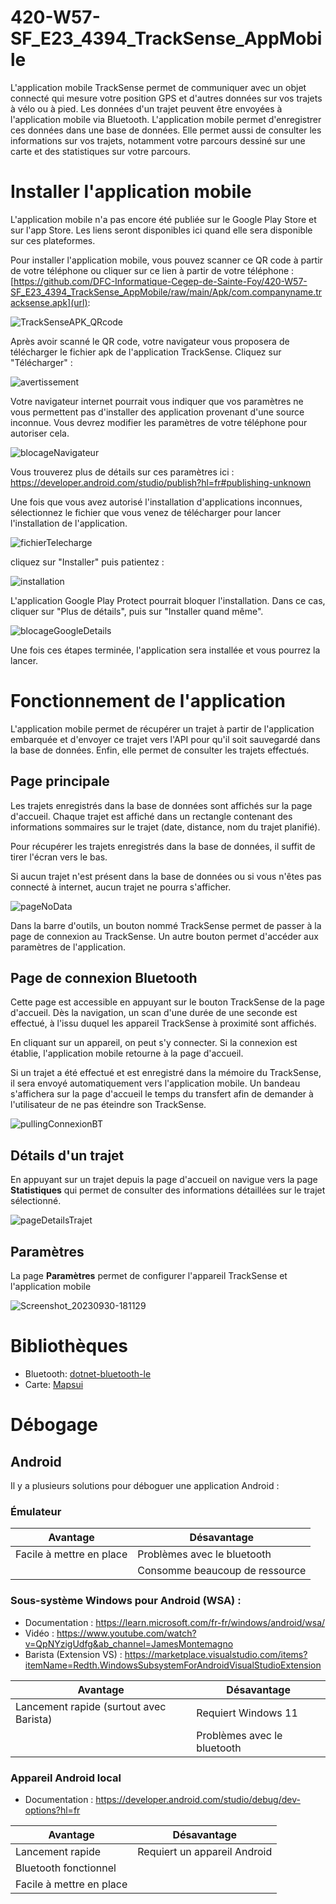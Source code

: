 # 420-W57-SF_E23_4394_TrackSense_AppMobile
L'application mobile TrackSense permet de communiquer avec un objet connecté qui mesure votre position GPS et d'autres données sur vos trajets à vélo ou à pied. Les données d'un trajet peuvent être envoyées à l'application mobile via Bluetooth. L'application mobile permet d'enregistrer ces données dans une base de données. Elle permet aussi de consulter les informations sur vos trajets, notamment votre parcours dessiné sur une carte et des statistiques sur votre parcours.

# Installer l'application mobile

L'application mobile n'a pas encore été publiée sur le Google Play Store et sur l'app Store. Les liens seront disponibles ici quand elle sera disponible sur ces plateformes.

Pour installer l'application mobile, vous pouvez scanner ce QR code à partir de votre téléphone ou cliquer sur ce lien à partir de votre téléphone : [https://github.com/DFC-Informatique-Cegep-de-Sainte-Foy/420-W57-SF_E23_4394_TrackSense_AppMobile/raw/main/Apk/com.companyname.tracksense.apk](url):

![TrackSenseAPK_QRcode](./Documentation/images/TrackSenseAPK_QRcode.png)

Après avoir scanné le QR code, votre navigateur vous proposera de télécharger le fichier apk de l'application TrackSense. Cliquez sur "Télécharger" :

![avertissement](./Documentation/images/avertissement.jpg)

Votre navigateur internet pourrait vous indiquer que vos paramètres ne vous permettent pas d'installer des application provenant d'une source inconnue. Vous devrez modifier les paramètres de votre téléphone pour autoriser cela.

![blocageNavigateur](./Documentation/images/blocageNavigateur.jpg)

Vous trouverez plus de détails sur ces paramètres ici : https://developer.android.com/studio/publish?hl=fr#publishing-unknown

Une fois que vous avez autorisé l'installation d'applications inconnues, sélectionnez le fichier que vous venez de télécharger pour lancer l'installation de l'application.

![fichierTelecharge](./Documentation/images/fichierTelecharge.jpg)


cliquez sur "Installer" puis patientez :

![installation](./Documentation/images/installation.jpg)

L'application Google Play Protect pourrait bloquer l'installation. Dans ce cas, cliquer sur "Plus de détails", puis sur "Installer quand même".

![blocageGoogleDetails](./Documentation/images/blocageGoogleDetails.jpg)

Une fois ces étapes terminée, l'application sera installée et vous pourrez la lancer.

# Fonctionnement de l'application
L'application mobile permet de récupérer un trajet à partir de l'application embarquée et d'envoyer ce trajet vers l'API pour qu'il soit sauvegardé dans la base de données. Enfin, elle permet de consulter les trajets effectués.

## Page principale
Les trajets enregistrés dans la base de données sont affichés sur la page d'accueil. Chaque trajet est affiché dans un rectangle contenant des informations sommaires sur le trajet (date, distance, nom du trajet planifié).

Pour récupérer les trajets enregistrés dans la base de données, il suffit de tirer l'écran vers le bas.

Si aucun trajet n'est présent dans la base de données ou si vous n'êtes pas connecté à internet, aucun trajet ne pourra s'afficher.

![pageNoData](https://github.com/DFC-Informatique-Cegep-de-Sainte-Foy/420-W57-SF_E23_4394_TrackSense_AppMobile/assets/97980855/6f537e51-ce7b-48ac-888c-ecffccb31b45)


Dans la barre d'outils, un bouton nommé TrackSense permet de passer à la page de connexion au TrackSense. Un autre bouton permet d'accéder aux paramètres de l'application.

## Page de connexion Bluetooth
Cette page est accessible en appuyant sur le bouton TrackSense de la page d'accueil. Dès la navigation, un scan d'une durée de une seconde est effectué, à l'issu duquel les appareil TrackSense à proximité sont affichés.

En cliquant sur un appareil, on peut s'y connecter. Si la connexion est établie, l'application mobile retourne à la page d'accueil.

Si un trajet a été effectué et est enregistré dans la mémoire du TrackSense, il sera envoyé automatiquement vers l'application mobile. Un bandeau s'affichera sur la page d'accueil le temps du transfert afin de demander à l'utilisateur de ne pas éteindre son TrackSense.

![pullingConnexionBT](https://github.com/DFC-Informatique-Cegep-de-Sainte-Foy/420-W57-SF_E23_4394_TrackSense_AppMobile/assets/97980855/49d711a5-d710-4780-90c4-9dcaedf23c9d)


## Détails d'un trajet
En appuyant sur un trajet depuis la page d'accueil on navigue vers la page **Statistiques** qui permet de consulter des informations détaillées sur le trajet sélectionné.

![pageDetailsTrajet](https://github.com/DFC-Informatique-Cegep-de-Sainte-Foy/420-W57-SF_E23_4394_TrackSense_AppMobile/assets/97980855/b32ff9aa-42a0-4898-90db-88ae2bc4d64b)

## Paramètres
La page **Paramètres** permet de configurer l'appareil TrackSense et l'application mobile

![Screenshot_20230930-181129](https://github.com/DFC-Informatique-Cegep-de-Sainte-Foy/420-W57-SF_E23_4394_TrackSense_AppMobile/assets/97980855/9b76068a-a0bb-4f3b-a8d7-8c8d94e9931e)

# Bibliothèques
- Bluetooth: [dotnet-bluetooth-le](https://github.com/dotnet-bluetooth-le/dotnet-bluetooth-le/tree/master)
- Carte: [Mapsui](http://mapsui.com/documentation/getting-started-maui.html)

# Débogage

## Android

Il y a plusieurs solutions pour déboguer une application Android :

### Émulateur

|Avantage                |Désavantage                   |
|------------------------|------------------------------|
|Facile à mettre en place|Problèmes avec le bluetooth   |
|                        |Consomme beaucoup de ressource|

### Sous-système Windows pour Android (WSA) :

- Documentation : https://learn.microsoft.com/fr-fr/windows/android/wsa/
- Vidéo : https://www.youtube.com/watch?v=QpNYzigUdfg&ab_channel=JamesMontemagno
- Barista (Extension VS) : https://marketplace.visualstudio.com/items?itemName=Redth.WindowsSubsystemForAndroidVisualStudioExtension

|Avantage                               |Désavantage                |
|---------------------------------------|---------------------------|
|Lancement rapide (surtout avec Barista)|Requiert Windows 11        |
|                                       |Problèmes avec le bluetooth|

### Appareil Android local

- Documentation : https://developer.android.com/studio/debug/dev-options?hl=fr

|Avantage                |Désavantage                 |
|------------------------|----------------------------|
|Lancement rapide        |Requiert un appareil Android|
|Bluetooth fonctionnel   |                            |
|Facile à mettre en place|                            |

